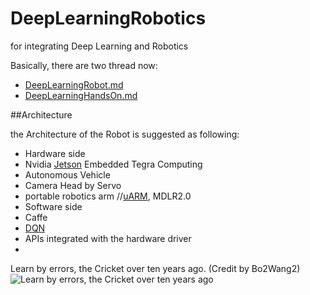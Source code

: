 # DeepLearningRobotics
for integrating Deep Learning and Robotics

Basically, there are two thread now:

* [DeepLearningRobot.md](https://github.com/NirViaje/DeepLearningRobotics/blob/master/DeepLearningRobot.md)
* [DeepLearningHandsOn.md](https://github.com/NirViaje/DeepLearningRobotics/blob/master/DeepLearningHandsOn.md)

##Architecture

the Architecture of the Robot is suggested as following:

* Hardware side
 * Nvidia [Jetson](https://developer.nvidia.com/get-started-jetson) Embedded Tegra Computing
 * Autonomous Vehicle
 * Camera Head by Servo
 * portable robotics arm //[uARM](https://www.kickstarter.com/projects/ufactory/uarm-put-a-miniature-industrial-robot-arm-on-your/description), MDLR2.0
* Software side
 * Caffe
 * [DQN](https://gist.github.com/NirViaje/7ca109d2e99d0b16ec43#dqn)
 * APIs integrated with the hardware driver
 * 
 
Learn by errors, the Cricket over ten years ago.
(Credit by Bo2Wang2)
![Learn by errors, the Cricket over ten years ago](http://img6.douban.com/view/photo/photo/public/p1033179089.jpg "Learn by errors, the Cricket over ten years ago")
